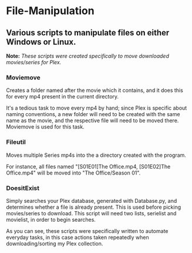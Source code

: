 # File-Manipulation

## Various scripts to manipulate files on either Windows or Linux.

**Note:** *These scripts were created specifically to move downloaded movies/series for Plex.*

### Moviemove

Creates a folder named after the movie which it contains, and it does this for every mp4 present in the current directory.

It's a tedious task to move every mp4 by hand; since Plex is specific about naming conventions, a new folder will need to be created with the same name as the movie, 
and the respective file will need to be moved there. Moviemove is used for this task.

### Fileutil

Moves multiple Series mp4s into the a directory created with the program. 

For instance, all files named "[S01E01]The Office.mp4, [S01E02]The Office.mp4" will be moved into "The Office/Season 01". 

### DoesitExist

Simply searches your Plex database, generated with Database.py, and determines whether a file is already present. This is used before picking movies/series to download.
This script will need two lists, serielist and movielist, in order to begin searches.

As you can see, these scripts were specifically written to automate everyday tasks, in this case actions taken repeatedly when downloading/sorting my Plex collection.
